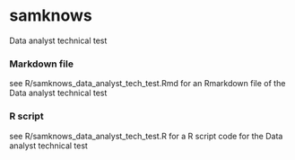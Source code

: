 # samknows
Data analyst technical test

### Markdown file
see R/samknows_data_analyst_tech_test.Rmd for an Rmarkdown file of the Data analyst technical test

### R script
see R/samknows_data_analyst_tech_test.R for a R script code for the Data analyst technical test


